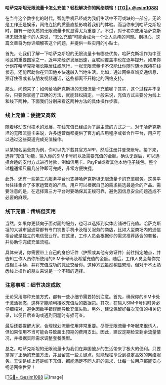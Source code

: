 **哈萨克斯坦无限流量卡怎么充值？轻松解决你的网络烦恼！[[TG💪+ @esim1088](https://t.me/s/esim1088)]**

在当今这个数字化的时代，智能手机已经成为我们生活中不可或缺的一部分。无论是工作还是娱乐，网络连接的质量直接影响着我们的体验。而当你来到哈萨克斯坦时，拥有一张优质的无限流量卡就显得尤为重要了。不过，对于初次使用哈萨克斯坦无限流量卡的人来说，“怎么充值”可能会成为一个让人头疼的问题。别担心，这篇文章将为你详细解答这个问题，并提供一些实用的小贴士。

首先，让我们了解一下哈萨克斯坦的无限流量卡有哪些优势。哈萨克斯坦作为中亚地区的重要国家之一，近年来经济发展迅速，互联网覆盖率也在逐年提升。如果你计划在哈萨克斯坦长期居住或旅行，一张无限流量卡不仅能让你随时随地保持在线状态，还能帮助你在异国他乡快速融入当地生活。比如，通过网络查询交通信息、预订住宿或者与朋友视频通话，这些都离不开稳定的网络支持。

那么，问题来了：如何给哈萨克斯坦的无限流量卡充值呢？其实，这个过程并不复杂，只要你掌握了正确的方法，就能轻松搞定。一般来说，充值方式主要分为线上和线下两种。下面我们分别来看这两种方法的具体操作步骤。

### 线上充值：便捷又高效

随着移动支付技术的发展，在线充值已经成为了最主流的方式之一。对于哈萨克斯坦的无限流量卡来说，许多运营商都提供了官方的应用程序或者合作平台，用户可以通过这些渠道完成充值操作。

以某知名运营商为例，你可以先下载其官方APP，然后注册并登录账号。接下来，选择“充值”功能，输入你的SIM卡号码以及需要充值的金额。确认无误后，可以选择合适的支付方式进行付款，例如信用卡、PayPal或者其他本地电子钱包。整个过程通常只需几分钟即可完成，非常方便快捷。

此外，还有一些第三方服务平台也支持哈萨克斯坦无限流量卡的充值服务。这类平台往往集合了多家运营商的产品，用户可以根据自己的需求挑选最适合的产品。需要注意的是，在选择第三方平台时要确保其正规可靠，避免因信息安全问题造成不必要的麻烦。

### 线下充值：传统但实用

当然，如果你更倾向于面对面的服务，也可以选择到实体店铺进行充值。哈萨克斯坦的大城市里通常都有专门销售手机卡及相关服务的商店，比如大型商场内的通信柜台或是独立的电信营业厅。在这里，工作人员会根据你的需求推荐适合的套餐，并协助你完成充值流程。

具体来说，你需要带上自己的身份证件（护照或其他有效证件）前往指定地点，并告知工作人员你所使用的SIM卡号码及希望充值的金额。随后，工作人员会帮你完成相关手续，并将充值成功的凭证交给你。这种方式虽然稍显繁琐，但对于不太熟悉线上操作的朋友来说是一个不错的选择。

### 注意事项：细节决定成败

无论采用哪种充值方式，都有一些小细节需要特别注意。首先，确保你的SIM卡处于激活状态，这样才能顺利接收充值后的数据包。其次，在输入SIM卡号码时务必仔细核对，避免因数字错误而导致充值失败。另外，建议保留好每次充值的相关记录，以便日后查询或遇到问题时有据可查。

最后还要提醒大家，合理规划流量使用非常重要。尽管无限流量卡听起来很诱人，但如果使用不当可能会导致超出预期的费用支出。因此，建议定期检查剩余流量情况，并根据实际需求调整套餐类型。

总之，哈萨克斯坦的无限流量卡为我们在异国他乡的生活带来了极大的便利。只要掌握了正确的充值方法，并且留意一些关键点，就能轻松享受到稳定高效的网络服务。无论是线上还是线下充值，都能满足不同人群的需求，让每一位用户都能安心畅游网络世界！

[[TG💪+ @esim1088](https://t.me/s/esim1088) ![Image](https://i.postimg.cc/4NQfJmqS/Snipaste-2025-05-13-00-14-12.png)]